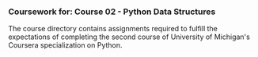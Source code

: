 ### Coursework for: Course 02 - Python Data Structures

The course directory contains assignments required to fulfill the expectations of completing the second course of University of Michigan's Coursera specialization on Python.
